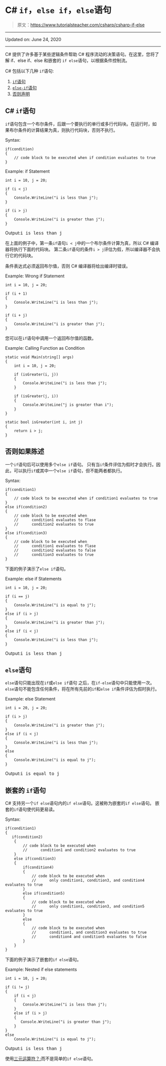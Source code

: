 # C# `if`，`else if`，`else`语句

> 原文：<https://www.tutorialsteacher.com/csharp/csharp-if-else>

* * *

Updated on: <time datetime="2020-06-24">June 24, 2020</time>

* * *

C# 提供了许多基于某些逻辑条件帮助 C# 程序流动的决策语句。在这里，您将了解 if、else if、else 和嵌套的 `if else`语句，以根据条件控制流。

C# 包括以下几种 `if`语句:

1.  [`if`语句](#if)
2.  [`else-if`语句](#elseif)
3.  [否则声明](#else)

## C# `if`语句

`if`语句包含一个布尔条件，后跟一个要执行的单行或多行代码块。在运行时，如果布尔条件的计算结果为真，则执行代码块，否则不执行。

Syntax:

```
if(condition)
{
    // code block to be executed when if condition evaluates to true
}

```

Example: if Statement

```
int i = 10, j = 20;

if (i < j)
{
    Console.WriteLine("i is less than j");
}        

if (i > j)
{
    Console.WriteLine("i is greater than j");
} 
```

Output:<samp>i is less than j</samp>

在上面的例子中，第一条`if`语句`i < j`中的一个布尔条件计算为真，所以 C# 编译器将执行下面的代码块。 第二条`if`语句的条件`i > j`评估为假，所以编译器不会执行它的代码块。

条件表达式必须返回布尔值，否则 C# 编译器将给出编译时错误。

Example: Wrong if Statement

```
int i = 10, j = 20;

if (i + 1)
{
    Console.WriteLine("i is less than j");
}        

if (i + j)
{
    Console.WriteLine("i is greater than j");
} 
```

您可以在`if`语句中调用一个返回布尔值的函数。

Example: Calling Function as Condition

```
static void Main(string[] args)
{
    int i = 10, j = 20;

    if (isGreater(i, j))
    {
        Console.WriteLine("i is less than j");
    }        

    if (isGreater(j, i))
    {
        Console.WriteLine("j is greater than i");
    }
}

static bool isGreater(int i, int j)
{
    return i > j;                    
} 
```

## 否则如果陈述

一个`if`语句后可以使用多个`else if`语句。 只有当`if`条件评估为假时才会执行。因此，可以执行`if`或其中一个`else if`语句，但不能两者都执行。

Syntax:

```
if(condition1)
{
    // code block to be executed when if condition1 evaluates to true
}
else if(condition2)
{
    // code block to be executed when 
    //      condition1 evaluates to flase
    //      condition2 evaluates to true
}
else if(condition3)
{
    // code block to be executed when 
    //      condition1 evaluates to flase
    //      condition2 evaluates to false
    //      condition3 evaluates to true
}

```

下面的例子演示了`else if`语句。

Example: else if Statements

```
int i = 10, j = 20;

if (i == j)
{
    Console.WriteLine("i is equal to j");
}
else if (i > j)
{
    Console.WriteLine("i is greater than j");
}
else if (i < j)
{
    Console.WriteLine("i is less than j");
} 
```

Output:<samp>i is less than j</samp>

## `else`语句

`else`语句只能出现在`if`或`else if`语句 之后，在`if-else`语句中只能使用一次。 `else`语句不能包含任何条件，将在所有先前的`if`和`else if`条件评估为假时执行。

Example: else Statement

```
int i = 20, j = 20;

if (i > j)
{
    Console.WriteLine("i is greater than j");
}
else if (i < j)
{
    Console.WriteLine("i is less than j");
}
else
{
    Console.WriteLine("i is equal to j");
} 
```

Output:<samp>i is equal to j</samp>

## 嵌套的 `if`语句

C# 支持另一个`if else`语句内的`if else`语句。这被称为嵌套的`if else`语句。 嵌套的`if`语句使代码更易读。

Syntax:

```
if(condition1)
{
   if(condition2)
    {
        // code block to be executed when 
        //      condition1 and condition2 evaluates to true
    }
    else if(condition3)
    {
        if(condition4)
        {
            // code block to be executed when 
            //      only condition1, condition3, and condition4 evaluates to true
        }
        else if(condition5)
        {
            // code block to be executed when 
            //      only condition1, condition3, and condition5 evaluates to true
        }
        else
        {
            // code block to be executed when 
            //      condition1, and condition3 evaluates to true 
            //      condition4 and condition5 evaluates to false
        }
    }
}

```

下面的例子演示了嵌套的`if else`语句。

Example: Nested if else statements

```
int i = 10, j = 20;

if (i != j)
{
    if (i < j)
    {
        Console.WriteLine("i is less than j");
    }
    else if (i > j)
    {
       Console.WriteLine("i is greater than j");
    }
}
else
    Console.WriteLine("i is equal to j"); 
```

Output:<samp>i is less than j</samp>

使用[三元运算符？:](/csharp/csharp-ternary-operator)而不是简单的`if else`语句。
